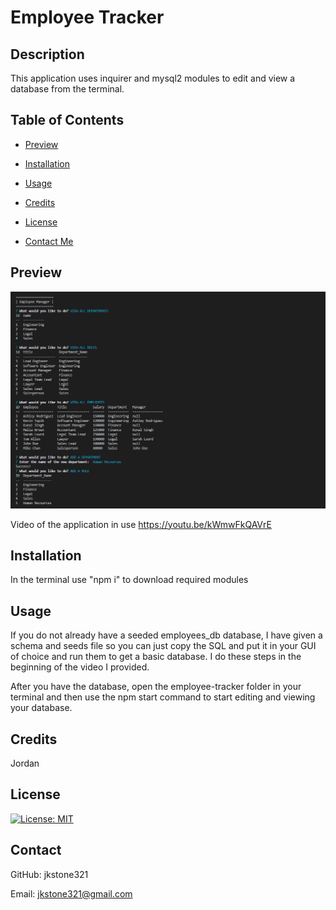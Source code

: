 # Employee Tracker

  ## Description
  
  This application uses inquirer and mysql2 modules to edit and view a database from the terminal. 

  ## Table of Contents

  - [Preview](#preview)

  - [Installation](#installation)

  - [Usage](#usage)

  - [Credits](#credits)

  - [License](#license)

  - [Contact Me](#contact)
  
  ## Preview

  ![Screenshot of the home page](./assets/screenshot.png)
  
  Video of the application in use https://youtu.be/kWmwFkQAVrE
  
  ## Installation
  
  In the terminal use "npm i" to download required modules
  
  ## Usage
  
  If you do not already have a seeded employees_db database, I have given a schema and seeds file so you can just copy the SQL and put it in your GUI of choice and run them to get a basic database. I do these steps in the beginning of the video I provided.

  After you have the database, open the employee-tracker folder in your terminal and then use the npm start command to start editing and viewing your database.
  
  ## Credits
  
  Jordan
  
  ## License
  
  [![License: MIT](https://img.shields.io/badge/License-MIT-yellow.svg)](https://opensource.org/licenses/MIT)
  
  ## Contact
  
  GitHub: jkstone321

  Email: jkstone321@gmail.com